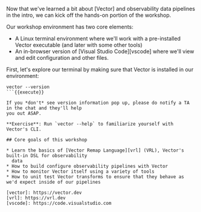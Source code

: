 Now that we've learned a bit about [Vector] and observability data pipelines in the intro, we can
kick off the hands-on portion of the workshop.

Our workshop environment has two core elements:

* A Linux terminal environment where we'll work with a pre-installed Vector executable (and later
  with some other tools)
* An in-browser version of [Visual Studio Code][vscode] where we'll view and edit configuration and
  other files.

First, let's explore our terminal by making sure that Vector is installed in our environment:

```
vector --version
```{{execute}}

If you *don't* see version information pop up, please do notify a TA in the chat and they'll help
you out ASAP.

**Exercise**: Run `vector --help` to familiarize yourself with Vector's CLI.

## Core goals of this workshop

* Learn the basics of [Vector Remap Language][vrl] (VRL), Vector's built-in DSL for observability
  data
* How to build configure observability pipelines with Vector
* How to monitor Vector itself using a variety of tools
* How to unit test Vector transforms to ensure that they behave as we'd expect inside of our pipelines

[vector]: https://vector.dev
[vrl]: https://vrl.dev
[vscode]: https://code.visualstudio.com
